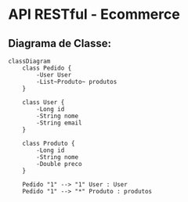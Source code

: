 # API RESTful - Ecommerce 

## Diagrama de Classe:

```mermaid
classDiagram
    class Pedido {
        -User User
        -List~Produto~ produtos
    }

    class User {
        -Long id
        -String nome
        -String email
    }

    class Produto {
        -Long id
        -String nome
        -Double preco
    }

    Pedido "1" --> "1" User : User
    Pedido "1" --> "*" Produto : produtos
```
